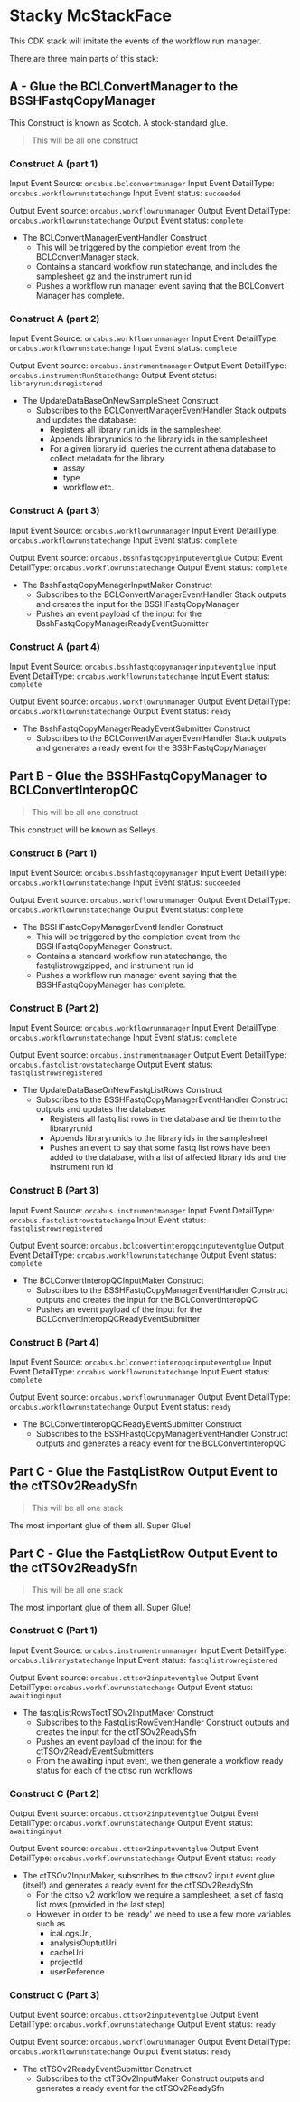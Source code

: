 # Stacky McStackFace

This CDK stack will imitate the events of the workflow run manager.  

There are three main parts of this stack: 

## A - Glue the BCLConvertManager to the BSSHFastqCopyManager

This Construct is known as Scotch. A stock-standard glue.  

> This will be all one construct

### Construct A (part 1)

Input Event Source: `orcabus.bclconvertmanager`
Input Event DetailType: `orcabus.workflowrunstatechange`
Input Event status: `succeeded`

Output Event source: `orcabus.workflowrunmanager`
Output Event DetailType: `orcabus.workflowrunstatechange`
Output Event status: `complete`

* The BCLConvertManagerEventHandler Construct
  * This will be triggered by the completion event from the BCLConvertManager stack.
  * Contains a standard workflow run statechange, and includes the samplesheet gz and the instrument run id
  * Pushes a workflow run manager event saying that the BCLConvert Manager has complete.

### Construct A (part 2)

Input Event Source: `orcabus.workflowrunmanager`
Input Event DetailType: `orcabus.workflowrunstatechange`
Input Event status: `complete`

Output Event source: `orcabus.instrumentmanager`
Output Event DetailType: `orcabus.instrumentRunStateChange`
Output Event status: `libraryrunidsregistered`

* The UpdateDataBaseOnNewSampleSheet Construct
  * Subscribes to the BCLConvertManagerEventHandler Stack outputs and updates the database:
    * Registers all library run ids in the samplesheet
    * Appends libraryrunids to the library ids in the samplesheet
    * For a given library id, queries the current athena database to collect metadata for the library
      * assay
      * type
      * workflow etc.

### Construct A (part 3)

Input Event Source: `orcabus.workflowrunmanager`
Input Event DetailType: `orcabus.workflowrunstatechange`
Input Event status: `complete`

Output Event source: `orcabus.bsshfastqcopyinputeventglue`
Output Event DetailType: `orcabus.workflowrunstatechange`
Output Event status: `complete`

* The BsshFastqCopyManagerInputMaker Construct
  * Subscribes to the BCLConvertManagerEventHandler Stack outputs and creates the input for the BSSHFastqCopyManager
  * Pushes an event payload of the input for the BsshFastqCopyManagerReadyEventSubmitter

### Construct A (part 4)

Input Event Source: `orcabus.bsshfastqcopymanagerinputeventglue`
Input Event DetailType: `orcabus.workflowrunstatechange`
Input Event status: `complete`

Output Event source: `orcabus.workflowrunmanager`
Output Event DetailType: `orcabus.workflowrunstatechange`
Output Event status: `ready`

* The BsshFastqCopyManagerReadyEventSubmitter Construct
  * Subscribes to the BCLConvertManagerEventHandler Stack outputs and generates a ready event for the BSSHFastqCopyManager


## Part B - Glue the BSSHFastqCopyManager to BCLConvertInteropQC

> This will be all one construct

This construct will be known as Selleys. 

### Construct B (Part 1)

Input Event Source: `orcabus.bsshfastqcopymanager`
Input Event DetailType: `orcabus.workflowrunstatechange`
Input Event status: `succeeded`

Output Event source: `orcabus.workflowrunmanager`
Output Event DetailType: `orcabus.workflowrunstatechange`
Output Event status: `complete`

* The BSSHFastqCopyManagerEventHandler Construct
  * This will be triggered by the completion event from the BSSHFastqCopyManager Construct.
  * Contains a standard workflow run statechange, the fastqlistrowgzipped, and instrument run id
  * Pushes a workflow run manager event saying that the BSSHFastqCopyManager has complete.

### Construct B (Part 2)

Input Event Source: `orcabus.workflowrunmanager`
Input Event DetailType: `orcabus.workflowrunstatechange`
Input Event status: `complete`

Output Event source: `orcabus.instrumentmanager`
Output Event DetailType: `orcabus.fastqlistrowstatechange`
Output Event status: `fastqlistrowsregistered`

* The UpdateDataBaseOnNewFastqListRows Construct
  * Subscribes to the BSSHFastqCopyManagerEventHandler Construct outputs and updates the database:
    * Registers all fastq list rows in the database and tie them to the libraryrunid
    * Appends libraryrunids to the library ids in the samplesheet
    * Pushes an event to say that some fastq list rows have been added to the database, with a list of affected library ids and the instrument run id

### Construct B (Part 3)

Input Event Source: `orcabus.instrumentmanager`
Input Event DetailType: `orcabus.fastqlistrowstatechange`
Input Event status: `fastqlistrowsregistered`

Output Event source: `orcabus.bclconvertinteropqcinputeventglue`
Output Event DetailType: `orcabus.workflowrunstatechange`
Output Event status: `complete`

* The BCLConvertInteropQCInputMaker Construct
  * Subscribes to the BSSHFastqCopyManagerEventHandler Construct outputs and creates the input for the BCLConvertInteropQC
  * Pushes an event payload of the input for the BCLConvertInteropQCReadyEventSubmitter

### Construct B (Part 4)

Input Event Source: `orcabus.bclconvertinteropqcinputeventglue`
Input Event DetailType: `orcabus.workflowrunstatechange`
Input Event status: `complete`

Output Event source: `orcabus.workflowrunmanager`
Output Event DetailType: `orcabus.workflowrunstatechange`
Output Event status: `ready`

* The BCLConvertInteropQCReadyEventSubmitter Construct
  * Subscribes to the BSSHFastqCopyManagerEventHandler Construct outputs and generates a ready event for the BCLConvertInteropQC
    
## Part C - Glue the FastqListRow Output Event to the ctTSOv2ReadySfn

> This will be all one stack

The most important glue of them all. Super Glue!

## Part C - Glue the FastqListRow Output Event to the ctTSOv2ReadySfn

> This will be all one stack

The most important glue of them all. Super Glue!

### Construct C (Part 1)

Input Event Source: `orcabus.instrumentrunmanager`
Input Event DetailType: `orcabus.librarystatechange`
Input Event status: `fastqlistrowregistered`

Output Event source: `orcabus.cttsov2inputeventglue`
Output Event DetailType: `orcabus.workflowrunstatechange`
Output Event status: `awaitinginput`

* The fastqListRowsToctTSOv2InputMaker Construct
  * Subscribes to the FastqListRowEventHandler Construct outputs and creates the input for the ctTSOv2ReadySfn
  * Pushes an event payload of the input for the ctTSOv2ReadyEventSubmitters
  * From the awaiting input event, we then generate a workflow ready status for each of the cttso run workflows


### Construct C (Part 2)

Output Event source: `orcabus.cttsov2inputeventglue`
Output Event DetailType: `orcabus.workflowrunstatechange`
Output Event status: `awaitinginput`


Output Event source: `orcabus.cttsov2inputeventglue`
Output Event DetailType: `orcabus.workflowrunstatechange`
Output Event status: `ready`

* The ctTSOv2InputMaker, subscribes to the cttsov2 input event glue (itself) and generates a ready event for the ctTSOv2ReadySfn
  * For the cttso v2 workflow we require a samplesheet, a set of fastq list rows (provided in the last step)
  * However, in order to be 'ready' we need to use a few more variables such as  
    * icaLogsUri,
    * analysisOuptutUri
    * cacheUri
    * projectId
    * userReference


### Construct C (Part 3)

Output Event source: `orcabus.cttsov2inputeventglue`
Output Event DetailType: `orcabus.workflowrunstatechange`
Output Event status: `ready`

Output Event source: `orcabus.workflowrunmanager`
Output Event DetailType: `orcabus.workflowrunstatechange`
Output Event status: `ready`

* The ctTSOv2ReadyEventSubmitter Construct
  * Subscribes to the ctTSOv2InputMaker Construct outputs and generates a ready event for the ctTSOv2ReadySfn


